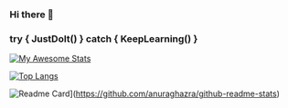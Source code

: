 ### Hi there 👋
### try { JustDoIt() } catch { KeepLearning() }

[![My Awesome Stats](https://awesome-github-stats.azurewebsites.net/user-stats/AliSoltaniorg?cardType=github&theme=dracula)](https://git.io/awesome-stats-card)

[![Top Langs](https://github-readme-stats.vercel.app/api/top-langs/?username=AliSoltaniorg)](https://github.com/anuraghazra/github-readme-stats)

![Readme Card](https://github-readme-stats.vercel.app/api/pin/?username=AliSoltaniorg&theme=dark&repo=github-readme-stats)](https://github.com/anuraghazra/github-readme-stats)

<!--
**AliSoltaniorg/AliSoltaniorg** is a ✨ _special_ ✨ repository because its `README.md` (this file) appears on your GitHub profile.

Here are some ideas to get you started:

- 🔭 I’m currently working on ...
- 🌱 I’m currently learning ...
- 👯 I’m looking to collaborate on ...
- 🤔 I’m looking for help with ...
- 💬 Ask me about ...
- 📫 How to reach me: ...
- 😄 Pronouns: ...
- ⚡ Fun fact: ...
-->
